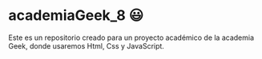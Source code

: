 # academiaGeek_8 :smiley:
Este es un repositorio creado para un proyecto académico de la academia Geek, donde usaremos Html, Css y JavaScript.
